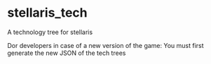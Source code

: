 # stellaris_tech
A technology tree for stellaris

Dor developers in case of a new version of the game:
You must first generate the new JSON of the tech trees
